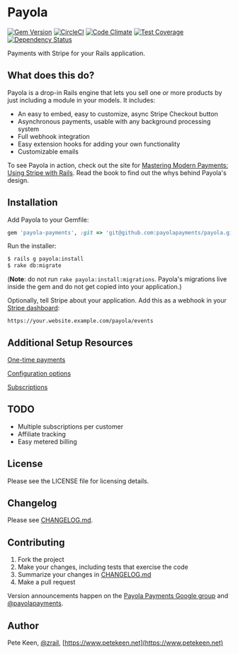 # Payola

[![Gem Version](https://badge.fury.io/rb/payola-payments.svg)](http://badge.fury.io/rb/payola-payments) [![CircleCI](https://circleci.com/gh/payolapayments/payola.svg?style=shield)](https://circleci.com/gh/payolapayments/payola) [![Code Climate](https://codeclimate.com/github/payolapayments/payola/badges/gpa.svg)](https://codeclimate.com/github/payolapayments/payola) [![Test Coverage](https://codeclimate.com/github/payolapayments/payola/badges/coverage.svg)](https://codeclimate.com/github/payolapayments/payola) [![Dependency Status](https://gemnasium.com/badges/github.com/payolapayments/payola.svg)](https://gemnasium.com/github.com/payolapayments/payola)


Payments with Stripe for your Rails application.

## What does this do?

Payola is a drop-in Rails engine that lets you sell one or more products by just including a module in your models. It includes:

* An easy to embed, easy to customize, async Stripe Checkout button
* Asynchronous payments, usable with any background processing system
* Full webhook integration
* Easy extension hooks for adding your own functionality
* Customizable emails

To see Payola in action, check out the site for [Mastering Modern Payments: Using Stripe with Rails](https://www.masteringmodernpayments.com). Read the book to find out the whys behind Payola's design.

## Installation

Add Payola to your Gemfile:

```ruby
gem 'payola-payments', :git => 'git@github.com:payolapayments/payola.git'
```

Run the installer:

```bash
$ rails g payola:install
$ rake db:migrate
```

(**Note**: do not run `rake payola:install:migrations`. Payola's migrations live inside the gem and do not get copied into your application.)

Optionally, tell Stripe about your application. Add this as a webhook in your [Stripe dashboard](https://dashboard.stripe.com/account/webhooks):

```
https://your.website.example.com/payola/events
```

## Additional Setup Resources


[One-time payments](https://github.com/payolapayments/payola/wiki/One-time-payments)

[Configuration options](https://github.com/payolapayments/payola/wiki/Configuration-options)

[Subscriptions](https://github.com/payolapayments/payola/wiki/Subscriptions)

## TODO

* Multiple subscriptions per customer
* Affiliate tracking
* Easy metered billing

## License

Please see the LICENSE file for licensing details.


## Changelog

Please see [CHANGELOG.md](CHANGELOG.md).

## Contributing

1. Fork the project
2. Make your changes, including tests that exercise the code
3. Summarize your changes in [CHANGELOG.md](CHANGELOG.md)
4. Make a pull request

Version announcements happen on the [Payola Payments Google group](https://groups.google.com/forum/#!forum/payola-payments) and [@payolapayments](https://twitter.com/payolapayments).

## Author

Pete Keen, [@zrail](https://twitter.com/zrail), [https://www.petekeen.net](https://www.petekeen.net)
